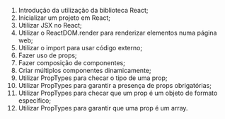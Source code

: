 1. Introdução da utilização da biblioteca React;
2. Inicializar um projeto em React;
3. Utilizar JSX no React;
4. Utilizar o ReactDOM.render para renderizar elementos numa página web;
5. Utilizar o import para usar código externo;
6. Fazer uso de props;
7. Fazer composição de componentes;
8. Criar múltiplos componentes dinamicamente;
9. Utilizar PropTypes para checar o tipo de uma prop;
10. Utilizar PropTypes para garantir a presença de props obrigatórias;
11. Utilizar PropTypes para checar que um prop é um objeto de formato específico;
12. Utilizar PropTypes para garantir que uma prop é um array.
